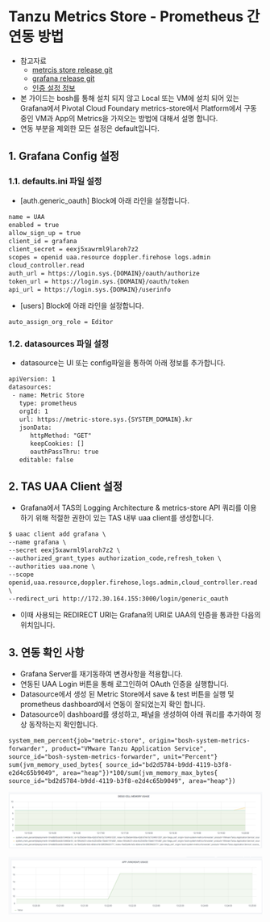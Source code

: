 # Tanzu Metrics Store - Prometheus 간 연동 방법

- 참고자료
	- [metrcis store release git](https://github.com/cloudfoundry/metric-store-release)
	- [grafana release git](https://github.com/vito/grafana-boshrelease)
	- [인증 설정 정보](https://www.bookstack.cn/read/grafana-v6.2/9263e66aea3a4371.md)
- 본 가이드는 bosh를 통해 설치 되지 않고 Local 또는 VM에 설치 되어 있는 Grafana에서 Pivotal Cloud Foundary metrics-store에서 Platform에서 구동 중인 VM과 App의 Metrics을 가져오는 방법에 대해서 설명 합니다.
- 연동 부분을 제외한 모든 설정은 default입니다.

## 1. Grafana Config  설정

### 1.1. defaults.ini 파일 설정
- [auth.generic_oauth] Block에 아래 라인을 설정합니다.

```
name = UAA
enabled = true
allow_sign_up = true
client_id = grafana
client_secret = eexj5xawrml9laroh7z2
scopes = openid uaa.resource doppler.firehose logs.admin cloud_controller.read
auth_url = https://login.sys.{DOMAIN}/oauth/authorize
token_url = https://login.sys.{DOMAIN}/oauth/token
api_url = https://login.sys.{DOMAIN}/userinfo
```
- [users] Block에 아래 라인을 설정합니다.

```
auto_assign_org_role = Editor
```

### 1.2. datasources 파일 설정
- datasource는 UI 또는 config파일을 통하여 아래 정보를 추가합니다.

```
apiVersion: 1
datasources:
 - name: Metric Store
   type: prometheus
   orgId: 1
   url: https://metric-store.sys.{SYSTEM_DOMAIN}.kr
   jsonData:
      httpMethod: "GET"
      keepCookies: []
      oauthPassThru: true
   editable: false
```


## 2. TAS UAA Client  설정
- Grafana에서 TAS의 Logging Architecture & metrics-store API 쿼리를 이용하기 위해 적절한 권한이 있는 TAS 내부 uaa client를 생성합니다.

```
$ uaac client add grafana \
--name grafana \
--secret eexj5xawrml9laroh7z2 \
--authorized_grant_types authorization_code,refresh_token \
--authorities uaa.none \
--scope openid,uaa.resource,doppler.firehose,logs.admin,cloud_controller.read \
--redirect_uri http://172.30.164.155:3000/login/generic_oauth
```

- 이때 사용되는 REDIRECT URI는 Grafana의 URI로 UAA의 인증을 통과한 다음의 위치입니다.

## 3. 연동 확인 사항
- Grafana Server를 재기동하여 변경사항을 적용합니다.
- 연동된 UAA Login 버튼을 통해 로그인하여 OAuth 인증을 실행합니다.
- Datasource에서 생성 된  Metric Store에서 save & test 버튼을 실행 및 prometheus dashboard에서 연동이 잘되었는지 확인 합니다.
- Datasource이 dashboard를 생성하고, 패널을 생성하여 아래 쿼리를 추가하여 정상 동작하는지 확인합니다.

```
system_mem_percent{job="metric-store", origin="bosh-system-metrics-forwarder", product="VMware Tanzu Application Service", source_id="bosh-system-metrics-forwarder", unit="Percent"}
sum(jvm_memory_used_bytes{ source_id="bd2d5784-b9dd-4119-b3f8-e2d4c65b9049", area="heap"})*100/sum(jvm_memory_max_bytes{ source_id="bd2d5784-b9dd-4119-b3f8-e2d4c65b9049", area="heap"})
```


![prometheus1][prometheus-metrics-store-image-1]

![prometheus2][prometheus-metrics-store-image-2]


[prometheus-metrics-store-image-1]:./images/prometheus-metrics-store-image-1.png
[prometheus-metrics-store-image-2]:./images/prometheus-metrics-store-image-2.png



